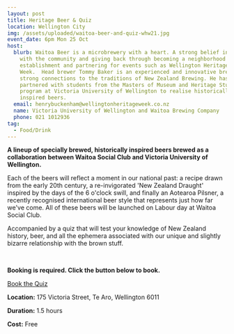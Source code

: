 ```yaml
---
layout: post
title: Heritage Beer & Quiz
location: Wellington City
img: /assets/uploaded/waitoa-beer-and-quiz-whw21.jpg
event_date: 6pm Mon 25 Oct
host:
  blurb: Waitoa Beer is a microbrewery with a heart. A strong belief in working
    with the community and giving back through becoming a neighborhood
    establishment and partnering for events such as Wellington Heritage
    Week.  Head brewer Tommy Baker is an experienced and innovative brewer with
    strong connections to the traditions of New Zealand Brewing. He has
    partnered with students from the Masters of Museum and Heritage Studies
    program at Victoria University of Wellington to realise historically
    inspired beers.
  email: henrybuckenham@wellingtonheritageweek.co.nz
  name: Victoria University of Wellington and Waitoa Brewing Company
  phone: 021 1012936
tag:
  - Food/Drink
---
```

**A lineup of specially brewed, historically inspired beers brewed as a collaboration between Waitoa Social Club and Victoria University of Wellington.** 

Each of the beers will reflect a moment in our national past: a recipe drawn from the early 20th century, a re-invigorated 'New Zealand Draught' inspired by the days of the 6 o'clock swill, and finally an Aotearoa Pilsner, a recently recognised international beer style that represents just how far we've come. All of these beers will be launched on Labour day at Waitoa Social Club. 

Accompanied by a quiz that will test your knowledge of New Zealand history, beer, and all the ephemera associated with our unique and slightly bizarre relationship with the brown stuff.

<br>

**Booking is required. Click the button below to book.**

<a href="https://docs.google.com/forms/d/e/1FAIpQLSe0vd9KHPSAJT-6zeO23eEWr563RWzQhUIaNhegshTLliUX_A/viewform" class="button">Book the Quiz</a>

**Location:** 175 Victoria Street, Te Aro, Wellington 6011

**Duration:** 1.5 hours 

**Cost:** Free